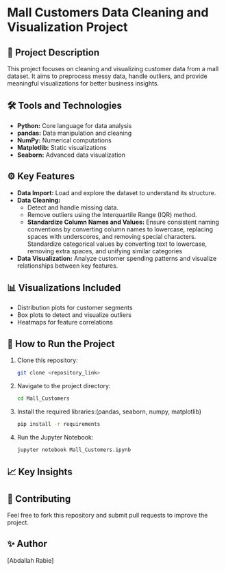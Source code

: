 # Mall Customers Data Cleaning and Visualization Project

## 📄 Project Description

This project focuses on cleaning and visualizing customer data from a mall dataset. It aims to preprocess messy data, handle outliers, and provide meaningful visualizations for better business insights.

## 🛠️ Tools and Technologies

- **Python:** Core language for data analysis
- **pandas:** Data manipulation and cleaning
- **NumPy:** Numerical computations
- **Matplotlib:** Static visualizations
- **Seaborn:** Advanced data visualization

## ⚙️ Key Features

- **Data Import:** Load and explore the dataset to understand its structure.
- **Data Cleaning:**
  - Detect and handle missing data.
  - Remove outliers using the Interquartile Range (IQR) method.
  - **Standardize Column Names and Values:** Ensure consistent naming conventions by converting column names to lowercase, replacing spaces with underscores, and removing special characters. \
    Standardize categorical values by converting text to lowercase, removing extra spaces, and unifying similar categories
- **Data Visualization:** Analyze customer spending patterns and visualize relationships between key features.

## 📊 Visualizations Included

- Distribution plots for customer segments
- Box plots to detect and visualize outliers
- Heatmaps for feature correlations

## 🚀 How to Run the Project

1. Clone this repository:
   ```bash
   git clone <repository_link>
   ```
2. Navigate to the project directory:
   ```bash
   cd Mall_Customers
   ```
3. Install the required libraries:(pandas, seaborn, numpy, matplotlib)
   ```bash
   pip install -r requirements
   ```
4. Run the Jupyter Notebook:
   ```bash
   jupyter notebook Mall_Customers.ipynb
   ```

## 📈 Key Insights

## 🥇 Contributing

Feel free to fork this repository and submit pull requests to improve the project.

## ✨ Author

[Abdallah Rabie]
